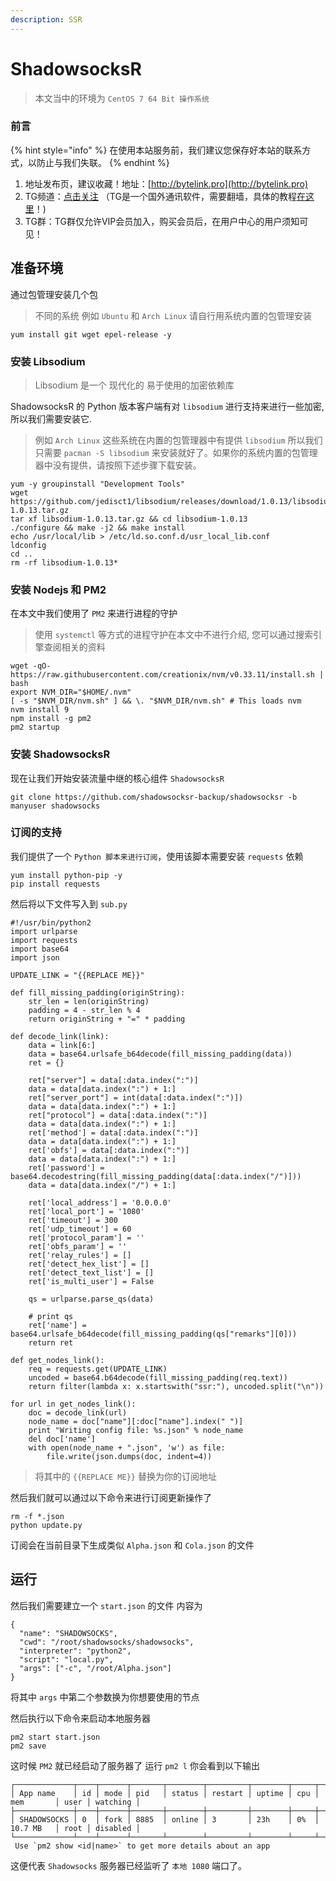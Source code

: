```yaml
---
description: SSR
---
```


# ShadowsocksR

> 本文当中的环境为 `CentOS 7 64 Bit 操作系统`

### 前言

{% hint style="info" %}
在使用本站服务前，我们建议您保存好本站的联系方式，以防止与我们失联。
{% endhint %}

1. 地址发布页，建议收藏！地址：[http://bytelink.pro](http://bytelink.pro)
2. TG频道：[点击关注](https://t.me/bytelink) （TG是一个国外通讯软件，需要翻墙，具体的教程[在这里](../../advanced/telegram.md)！\)
3. TG群：TG群仅允许VIP会员加入，购买会员后，在用户中心的用户须知可见！

## 准备环境

通过包管理安装几个包

> 不同的系统 例如 `Ubuntu` 和 `Arch Linux` 请自行用系统内置的包管理安装

```text
yum install git wget epel-release -y
```

### 安装 Libsodium

> Libsodium 是一个 现代化的 易于使用的加密依赖库

ShadowsocksR 的 Python 版本客户端有对 `libsodium` 进行支持来进行一些加密, 所以我们需要安装它.

> 例如 `Arch Linux` 这些系统在内置的包管理器中有提供 `libsodium` 所以我们只需要 `pacman -S libsodium` 来安装就好了。如果你的系统内置的包管理器中没有提供，请按照下述步骤下载安装。

```text
yum -y groupinstall "Development Tools"
wget https://github.com/jedisct1/libsodium/releases/download/1.0.13/libsodium-1.0.13.tar.gz
tar xf libsodium-1.0.13.tar.gz && cd libsodium-1.0.13
./configure && make -j2 && make install
echo /usr/local/lib > /etc/ld.so.conf.d/usr_local_lib.conf
ldconfig
cd ..
rm -rf libsodium-1.0.13*
```

### 安装 Nodejs 和 PM2

在本文中我们使用了 `PM2` 来进行进程的守护

> 使用 `systemctl` 等方式的进程守护在本文中不进行介绍, 您可以通过搜索引擎查阅相关的资料

```text
wget -qO- https://raw.githubusercontent.com/creationix/nvm/v0.33.11/install.sh | bash
export NVM_DIR="$HOME/.nvm"
[ -s "$NVM_DIR/nvm.sh" ] && \. "$NVM_DIR/nvm.sh" # This loads nvm
nvm install 9
npm install -g pm2
pm2 startup
```

### 安装 ShadowsocksR

现在让我们开始安装流量中继的核心组件 `ShadowsocksR`

```text
git clone https://github.com/shadowsocksr-backup/shadowsocksr -b manyuser shadowsocks
```

### 订阅的支持

我们提供了一个 `Python 脚本来进行订阅`，使用该脚本需要安装 `requests` 依赖

```text
yum install python-pip -y
pip install requests
```

然后将以下文件写入到 `sub.py`

```text
#!/usr/bin/python2
import urlparse
import requests
import base64
import json

UPDATE_LINK = "{{REPLACE ME}}"

def fill_missing_padding(originString):
    str_len = len(originString)
    padding = 4 - str_len % 4
    return originString + "=" * padding

def decode_link(link):
    data = link[6:]
    data = base64.urlsafe_b64decode(fill_missing_padding(data))
    ret = {}

    ret["server"] = data[:data.index(":")]
    data = data[data.index(":") + 1:]
    ret["server_port"] = int(data[:data.index(":")])
    data = data[data.index(":") + 1:]
    ret["protocol"] = data[:data.index(":")]
    data = data[data.index(":") + 1:]
    ret['method'] = data[:data.index(":")]
    data = data[data.index(":") + 1:]
    ret['obfs'] = data[:data.index(":")]
    data = data[data.index(":") + 1:]
    ret['password'] = base64.decodestring(fill_missing_padding(data[:data.index("/")]))
    data = data[data.index("/") + 1:]

    ret['local_address'] = '0.0.0.0'
    ret['local_port'] = '1080'
    ret['timeout'] = 300
    ret['udp_timeout'] = 60
    ret['protocol_param'] = ''
    ret['obfs_param'] = ''
    ret['relay_rules'] = []
    ret['detect_hex_list'] = []
    ret['detect_text_list'] = []
    ret['is_multi_user'] = False

    qs = urlparse.parse_qs(data)

    # print qs
    ret['name'] = base64.urlsafe_b64decode(fill_missing_padding(qs["remarks"][0]))
    return ret

def get_nodes_link():
    req = requests.get(UPDATE_LINK)
    uncoded = base64.b64decode(fill_missing_padding(req.text))
    return filter(lambda x: x.startswith("ssr:"), uncoded.split("\n"))

for url in get_nodes_link():
    doc = decode_link(url)
    node_name = doc["name"][:doc["name"].index(" ")]
    print "Writing config file: %s.json" % node_name
    del doc['name']
    with open(node_name + ".json", 'w') as file:
        file.write(json.dumps(doc, indent=4))
```

> 将其中的 `{{REPLACE ME}}` 替换为你的订阅地址

然后我们就可以通过以下命令来进行订阅更新操作了

```text
rm -f *.json
python update.py
```

订阅会在当前目录下生成类似 `Alpha.json` 和 `Cola.json` 的文件

## 运行

然后我们需要建立一个 `start.json` 的文件 内容为

```text
{
  "name": "SHADOWSOCKS",
  "cwd": "/root/shadowsocks/shadowsocks",
  "interpreter": "python2",
  "script": "local.py",
  "args": ["-c", "/root/Alpha.json"]
}
```

将其中 `args` 中第二个参数换为你想要使用的节点

然后执行以下命令来启动本地服务器

```text
pm2 start start.json
pm2 save
```

这时候 `PM2` 就已经启动了服务器了 运行 `pm2 l` 你会看到以下输出

```text
┌─────────────┬────┬──────┬───────┬────────┬─────────┬────────┬─────┬───────────┬──────┬──────────┐
│ App name    │ id │ mode │ pid   │ status │ restart │ uptime │ cpu │ mem       │ user │ watching │
├─────────────┼────┼──────┼───────┼────────┼─────────┼────────┼─────┼───────────┼──────┼──────────┤
│ SHADOWSOCKS │ 0  │ fork │ 8885  │ online │ 3       │ 23h    │ 0%  │ 10.7 MB   │ root │ disabled │
└─────────────┴────┴──────┴───────┴────────┴─────────┴────────┴─────┴───────────┴──────┴──────────┘
 Use `pm2 show <id|name>` to get more details about an app
```

这便代表 `Shadowsocks` 服务器已经监听了 `本地 1080` 端口了。

